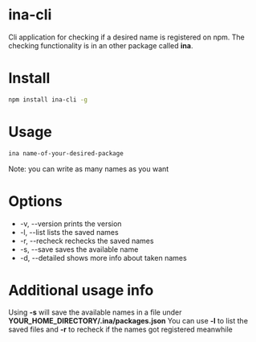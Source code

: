 # ina-cli
Cli application for checking if a desired name is registered on npm.
The checking functionality is in an other package called __ina__.

# Install

```bash
npm install ina-cli -g
```

# Usage

```bash
ina name-of-your-desired-package
```

Note: you can write as many names as you want

# Options

* -v, --version     prints the version
* -l, --list        lists the saved names
* -r, --recheck     rechecks the saved names
* -s, --save        saves the available name
* -d, --detailed    shows more info about taken names

# Additional usage info

Using __-s__ will save the available names in a file under __YOUR_HOME_DIRECTORY/.ina/packages.json__
You can use __-l__ to list the saved files and __-r__ to recheck if the names got registered meanwhile

